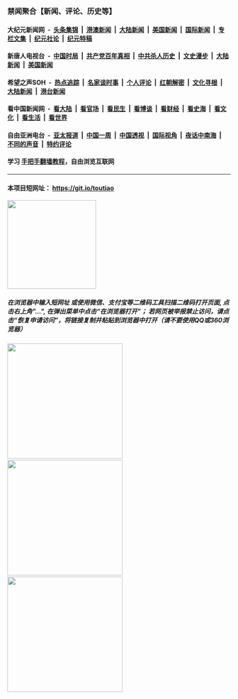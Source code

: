 ### 禁闻聚合【新闻、评论、历史等】

#### 大纪元新闻网 &nbsp;-&nbsp; [头条集锦](indexes/E头条集锦.md?t=02252302) &nbsp;|&nbsp; [港澳新闻](indexes/E港澳新闻.md?t=02252302)  &nbsp;|&nbsp; [大陆新闻](indexes/E大陆新闻.md?t=02252302) &nbsp;|&nbsp; [美国新闻](indexes/E美国新闻.md?t=02252302) &nbsp;|&nbsp; [国际新闻](indexes/E国际新闻.md?t=02252302) &nbsp;|&nbsp; [专栏文集](indexes/E专栏文集.md?t=02252302) &nbsp;|&nbsp; [纪元社论](indexes/E纪元社论.md?t=02252302) &nbsp;|&nbsp; [纪元特稿](indexes/E纪元特稿.md?t=02252302) 

#### 新唐人电视台 &nbsp;-&nbsp; [中国时局](indexes/N中国时局.md?t=02252302) &nbsp;|&nbsp; [共产党百年真相](indexes/N共产党百年真相.md?t=02252302) &nbsp;|&nbsp; [中共杀人历史](indexes/N中共杀人历史.md?t=02252302) &nbsp;|&nbsp; [文史漫步](indexes/N文史漫步.md?t=02252302) &nbsp;|&nbsp; [大陆新闻](indexes/N大陆新闻.md?t=02252302) &nbsp;|&nbsp; [美国新闻](indexes/N美国新闻.md?t=02252302)

#### 希望之声SOH &nbsp;-&nbsp; [热点追踪](indexes/H热点追踪.md?t=02252302) &nbsp;|&nbsp; [名家谈时事](indexes/H名家谈时事.md?t=02252302) &nbsp;|&nbsp; [个人评论](indexes/H个人评论.md?t=02252302)  &nbsp;|&nbsp; [红朝解密](indexes/H红朝解密.md?t=02252302) &nbsp;|&nbsp; [文化寻根](indexes/H文化寻根.md?t=02252302) &nbsp;|&nbsp; [大陆新闻](indexes/H大陆新闻.md?t=02252302) &nbsp;|&nbsp; [港台新闻](indexes/H港台新闻.md?t=02252302)

#### 看中国新闻网 &nbsp;-&nbsp; [看大陆](indexes/S看大陆.md?t=02252302) &nbsp;|&nbsp; [看官场](indexes/S看官场.md?t=02252302) &nbsp;|&nbsp; [看民生](indexes/S看民生.md?t=02252302)  &nbsp;|&nbsp; [看博谈](indexes/S看博谈.md?t=02252302) &nbsp;|&nbsp; [看财经](indexes/S看财经.md?t=02252302) &nbsp;|&nbsp; [看史海](indexes/S看史海.md?t=02252302) &nbsp;|&nbsp; [看文化](indexes/S看文化.md?t=02252302) &nbsp;|&nbsp; [看生活](indexes/S看生活.md?t=02252302) &nbsp;|&nbsp; [看世界](indexes/S看世界.md?t=02252302)

#### 自由亚洲电台 &nbsp;-&nbsp; [亚太报道](indexes/R亚太报道.md?t=02252302) &nbsp;|&nbsp; [中国一周](indexes/R中国一周.md?t=02252302) &nbsp;|&nbsp; [中国透视](indexes/R中国透视.md?t=02252302)  &nbsp;|&nbsp; [国际视角](indexes/R国际视角.md?t=02252302) &nbsp;|&nbsp; [夜话中南海](indexes/R夜话中南海.md?t=02252302) &nbsp;|&nbsp; [不同的声音](indexes/R不同的声音.md?t=02252302) &nbsp;|&nbsp; [特约评论](indexes/R特约评论.md?t=02252302)

#### 学习 [手把手翻墙教程](https://github.com/gfw-breaker/guides/wiki)，自由浏览互联网

----

#### 本项目短网址： https://git.io/toutiao
<img src="https://raw.githubusercontent.com/gfw-breaker/banned-news/master/scripts/img/qr.png" width="200px"/>  

##### 在浏览器中输入短网址 或使用微信、支付宝等二维码工具扫描二维码打开页面, 点击右上角"...", 在弹出菜单中点击“在浏览器打开”； 若网页被举报禁止访问，请点击“恢复申请访问”，将链接复制并粘贴到浏览器中打开（请不要使用QQ或360浏览器）

<img src="https://raw.githubusercontent.com/gfw-breaker/banned-news/master/scripts/img/1.png" width="260px"/> &nbsp; <img src="https://raw.githubusercontent.com/gfw-breaker/banned-news/master/scripts/img/2.png" width="260px"/> &nbsp; <img src="https://raw.githubusercontent.com/gfw-breaker/banned-news/master/scripts/img/3.png" width="260px"/>
